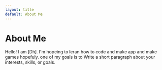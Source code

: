 ```yaml
---
layout: title 
default: About Me
---
```

# About Me
Hello! I am [Dh].
I'm hopeing to leran how to code and make app and make games hopefuly. one of my goals is to 
Write a short paragraph about your interests, skills, or goals.
